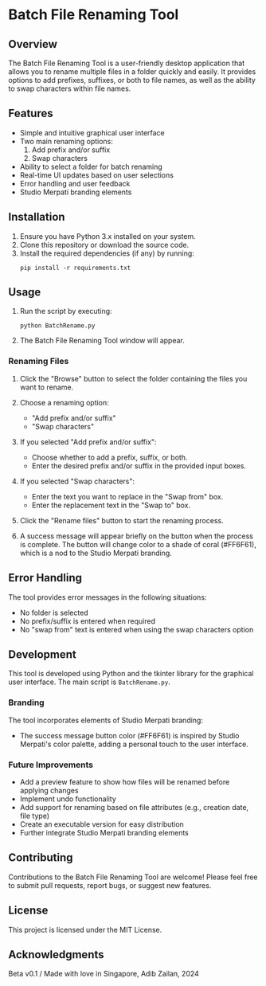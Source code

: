 # Batch File Renaming Tool

## Overview

The Batch File Renaming Tool is a user-friendly desktop application that allows you to rename multiple files in a folder quickly and easily. It provides options to add prefixes, suffixes, or both to file names, as well as the ability to swap characters within file names.

## Features

- Simple and intuitive graphical user interface
- Two main renaming options:
  1. Add prefix and/or suffix
  2. Swap characters
- Ability to select a folder for batch renaming
- Real-time UI updates based on user selections
- Error handling and user feedback
- Studio Merpati branding elements

## Installation

1. Ensure you have Python 3.x installed on your system.
2. Clone this repository or download the source code.
3. Install the required dependencies (if any) by running:
   ```
   pip install -r requirements.txt
   ```

## Usage

1. Run the script by executing:
   ```
   python BatchRename.py
   ```
2. The Batch File Renaming Tool window will appear.

### Renaming Files

1. Click the "Browse" button to select the folder containing the files you want to rename.
2. Choose a renaming option:
   - "Add prefix and/or suffix"
   - "Swap characters"

3. If you selected "Add prefix and/or suffix":
   - Choose whether to add a prefix, suffix, or both.
   - Enter the desired prefix and/or suffix in the provided input boxes.

4. If you selected "Swap characters":
   - Enter the text you want to replace in the "Swap from" box.
   - Enter the replacement text in the "Swap to" box.

5. Click the "Rename files" button to start the renaming process.

6. A success message will appear briefly on the button when the process is complete. The button will change color to a shade of coral (#FF6F61), which is a nod to the Studio Merpati branding.

## Error Handling

The tool provides error messages in the following situations:
- No folder is selected
- No prefix/suffix is entered when required
- No "swap from" text is entered when using the swap characters option

## Development

This tool is developed using Python and the tkinter library for the graphical user interface. The main script is `BatchRename.py`.

### Branding

The tool incorporates elements of Studio Merpati branding:
- The success message button color (#FF6F61) is inspired by Studio Merpati's color palette, adding a personal touch to the user interface.

### Future Improvements

- Add a preview feature to show how files will be renamed before applying changes
- Implement undo functionality
- Add support for renaming based on file attributes (e.g., creation date, file type)
- Create an executable version for easy distribution
- Further integrate Studio Merpati branding elements

## Contributing

Contributions to the Batch File Renaming Tool are welcome! Please feel free to submit pull requests, report bugs, or suggest new features.

## License

This project is licensed under the MIT License.

## Acknowledgments

Beta v0.1 / Made with love in Singapore, Adib Zailan, 2024
